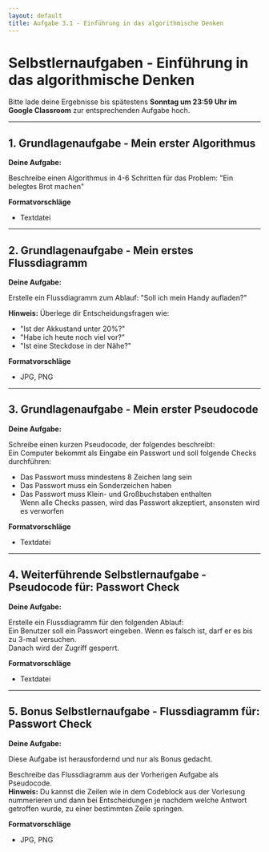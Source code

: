 ```yaml
---
layout: default
title: Aufgabe 3.1 - Einführung in das algorithmische Denken
---
```


# Selbstlernaufgaben - Einführung in das algorithmische Denken

Bitte lade deine Ergebnisse bis spätestens **Sonntag um 23:59 Uhr im Google Classroom** zur entsprechenden Aufgabe hoch.

---

## 1. Grundlagenaufgabe - Mein erster Algorithmus

**Deine Aufgabe:**

Beschreibe einen Algorithmus in 4-6 Schritten für das Problem:
"Ein belegtes Brot machen"

**Formatvorschläge**
- Textdatei

---

## 2. Grundlagenaufgabe - Mein erstes Flussdiagramm

**Deine Aufgabe:**

Erstelle ein Flussdiagramm zum Ablauf:
"Soll ich mein Handy aufladen?"

**Hinweis:**
Überlege dir Entscheidungsfragen wie:
- "Ist der Akkustand unter 20%?"
- "Habe ich heute noch viel vor?"
- "Ist eine Steckdose in der Nähe?"

**Formatvorschläge** 
- JPG, PNG

---

## 3. Grundlagenaufgabe - Mein erster Pseudocode

**Deine Aufgabe:**

Schreibe einen kurzen Pseudocode, der folgendes beschreibt:  
Ein Computer bekommt als Eingabe ein Passwort und soll folgende Checks durchführen:
- Das Passwort muss mindestens 8 Zeichen lang sein
- Das Passwort muss ein Sonderzeichen haben
- Das Passwort muss Klein- und Großbuchstaben enthalten  
Wenn alle Checks passen, wird das Passwort akzeptiert, ansonsten wird es verworfen

**Formatvorschläge**
- Textdatei

---

## 4. Weiterführende Selbstlernaufgabe - Pseudocode für: Passwort Check

**Deine Aufgabe:**

Erstelle ein Flussdiagramm für den folgenden Ablauf:  
Ein Benutzer soll ein Passwort eingeben. Wenn es falsch ist, darf er es bis zu 3-mal versuchen.  
Danach wird der Zugriff gesperrt.

**Formatvorschläge**
- Textdatei

---

## 5. Bonus Selbstlernaufgabe - Flussdiagramm für: Passwort Check

**Deine Aufgabe:**

Diese Aufgabe ist herausfordernd und nur als Bonus gedacht.

Beschreibe das Flussdiagramm aus der Vorherigen Aufgabe als Pseudocode.  
**Hinweis:** Du kannst die Zeilen wie in dem Codeblock aus der Vorlesung nummerieren und dann bei Entscheidungen je nachdem welche Antwort getroffen wurde, zu einer bestimmten Zeile springen.

**Formatvorschläge**
- JPG, PNG

